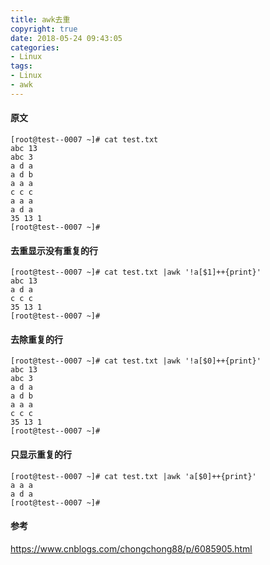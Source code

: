 ```yaml
---
title: awk去重
copyright: true
date: 2018-05-24 09:43:05
categories:
- Linux
tags:
- Linux
- awk
---
```

#### 原文

```
[root@test--0007 ~]# cat test.txt
abc 13
abc 3
a d a
a d b
a a a
c c c
a a a
a d a
35 13 1
[root@test--0007 ~]#
```
<!--more-->
#### 去重显示没有重复的行

```
[root@test--0007 ~]# cat test.txt |awk '!a[$1]++{print}'
abc 13
a d a
c c c
35 13 1
[root@test--0007 ~]#
```

#### 去除重复的行

```
[root@test--0007 ~]# cat test.txt |awk '!a[$0]++{print}'
abc 13
abc 3
a d a
a d b
a a a
c c c
35 13 1
[root@test--0007 ~]#
```

#### 只显示重复的行

```
[root@test--0007 ~]# cat test.txt |awk 'a[$0]++{print}'
a a a
a d a
[root@test--0007 ~]#
```

#### 参考

https://www.cnblogs.com/chongchong88/p/6085905.html
